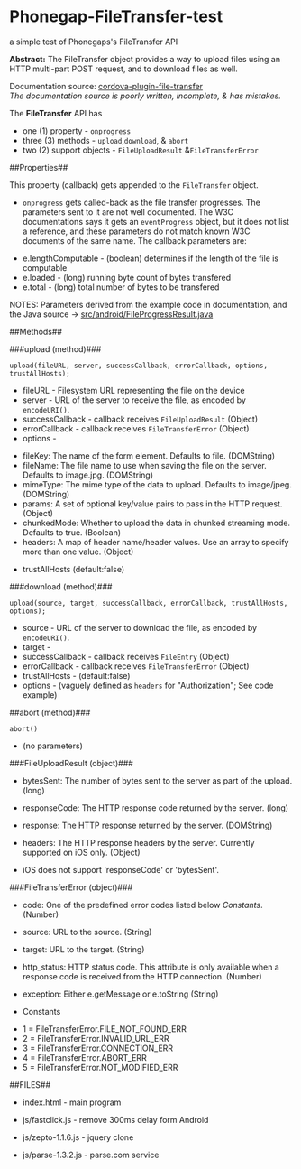 # Phonegap-FileTransfer-test
a simple test of Phonegaps's FileTransfer API

**Abstract:** The FileTransfer object provides a way to upload files using an HTTP multi-part POST request, and to download files as well.

Documentation source: [cordova-plugin-file-transfer](https://github.com/apache/cordova-plugin-file-transfer/blob/16249c2f7ac53cb593e11eeae180066a88a28271/doc/index.md) <br />
*The documentation source is poorly written, incomplete, & has mistakes.*

The **FileTransfer** API has
* one (1) property - `onprogress`
* three (3) methods - `upload`,`download`, &amp; `abort`
* two (2)  support objects - `FileUploadResult` &amp;`FileTransferError`

##Properties##

This property (callback) gets appended to the `FileTransfer` object.

* `onprogress` gets called-back as the file transfer progresses. The parameters sent to it are not well documented. The W3C documentations says it gets an `eventProgress` object, but it does not list a reference, and these parameters do not match known W3C documents of the same name. The callback parameters are:
 - e.lengthComputable - (boolean) determines if the length of the file is computable
 - e.loaded - (long) running byte count of bytes transfered
 - e.total - (long) total number of bytes to be transfered

NOTES: Parameters derived from the example code in documentation, and the Java source -&gt; [src/android/FileProgressResult.java](https://github.com/apache/cordova-plugin-file-transfer/blob/16249c2f7ac53cb593e11eeae180066a88a28271/src/android/FileProgressResult.java)

##Methods##

###upload (method)###

`upload(fileURL, server, successCallback, errorCallback, options, trustAllHosts);`

* fileURL - Filesystem URL representing the file on the device
* server - URL of the server to receive the file, as encoded by `encodeURI()`.
* successCallback - callback receives `FileUploadResult` (Object)
* errorCallback - callback receives `FileTransferError` (Object)
* options -
 - fileKey: The name of the form element. Defaults to file. (DOMString)
 - fileName: The file name to use when saving the file on the server. Defaults to image.jpg. (DOMString)
 - mimeType: The mime type of the data to upload. Defaults to image/jpeg. (DOMString)
 - params: A set of optional key/value pairs to pass in the HTTP request. (Object)
 - chunkedMode: Whether to upload the data in chunked streaming mode. Defaults to true. (Boolean)
 - headers: A map of header name/header values. Use an array to specify more than one value. (Object)
* trustAllHosts (default:false)

###download (method)###

`upload(source, target, successCallback, errorCallback, trustAllHosts, options);`

* source - URL of the server to download the file, as encoded by `encodeURI()`.
* target -
* successCallback - callback receives `FileEntry` (Object)
* errorCallback - callback receives `FileTransferError` (Object)
* trustAllHosts - (default:false)
* options - (vaguely defined as `headers` for "Authorization"; See code example)

##abort (method)###

`abort()`

* (no parameters)

###FileUploadResult (object)###

* bytesSent: The number of bytes sent to the server as part of the upload. (long)
* responseCode: The HTTP response code returned by the server. (long)
* response: The HTTP response returned by the server. (DOMString)
* headers: The HTTP response headers by the server. Currently supported on iOS only. (Object)

* iOS does not support 'responseCode' or 'bytesSent'.

###FileTransferError (object)###

* code: One of the predefined error codes listed below *Constants*. (Number)
* source: URL to the source. (String)
* target: URL to the target. (String)
* http_status: HTTP status code. This attribute is only available when a response code is received from the HTTP connection. (Number)
* exception: Either e.getMessage or e.toString (String)

* Constants
 - 1 = FileTransferError.FILE_NOT_FOUND_ERR
 - 2 = FileTransferError.INVALID_URL_ERR
 - 3 = FileTransferError.CONNECTION_ERR
 - 4 = FileTransferError.ABORT_ERR
 - 5 = FileTransferError.NOT_MODIFIED_ERR

##FILES##

* index.html - main program

* js/fastclick.js - remove 300ms delay form Android
* js/zepto-1.1.6.js - jquery clone
* js/parse-1.3.2.js - parse.com service

